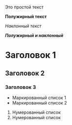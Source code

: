 Это простой текст

**Полужирный текст**

*Наклонный текст*

***Полужирный и наклонный***

# Заголовок 1 

## Заголовок 2

### Заголовок 3 

- Маркированный список 1
- Маркированный список 2

1. Нумерованный список
2. Нумерованный список 



